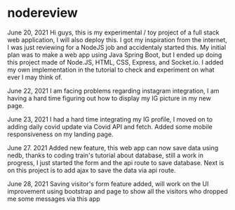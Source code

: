 # nodereview

June 20, 2021
Hi guys, this is my experimental / toy project of a full stack web application, I will also deploy this. 
I got my inspiration from the internet, I was just reviewing for a NodeJS job and accidentaly started this. 
My initial plan was to make a web app using Java Spring Boot, but I ended up doing this project made of Node.JS, HTML, CSS, Express, and Socket.io.
I added my own implementation in the tutorial to check and experiment on what ever I may think of.

June 22, 2021
I am facing problems regarding instagram integration, I am having a hard time figuring out how to display my IG picture in my new page.

June 23, 2021
I had a hard time integrating my IG profile, I moved on to adding daily covid update via Covid API and fetch. Added some mobile responsiveness on my landing page.

June 27. 2021
Added new feature, this web app can now save data using nedb, thanks to coding train's tutorial about database, still a work in progress, I just started the form and the api route to save database. Next is on this project is to add ajax to save the data via api route.

June 28, 2021
Saving visitor's form feature added, will work on the UI improvement using bootstrap and page to show all the visitors who dropped me some messages via this app
